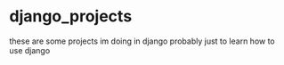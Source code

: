 # django_projects

these are some projects im doing in django probably just to learn how to use django
